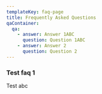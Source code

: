 ```yaml
---
templateKey: faq-page
title: Frequently Asked Questions
qaContainer:
  qa:
    - answer: Answer 1ABC
      question: Question 1ABC
    - answer: Answer 2
      question: Question 2
---
```

### Test faq 1
Test abc

